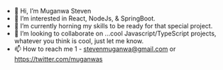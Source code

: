 - 👋 Hi, I’m Muganwa Steven
- 👀 I’m interested in React, NodeJs, & SpringBoot.
- 🌱 I’m currently horning my skills to be ready for that special project.
- 💞️ I’m looking to collaborate on ...cool Javascript/TypeScript projects, whatever you think is cool, just let me know.
- 📫 How to reach me 1 - stevenmuganwa@gmail.com or https://twitter.com/muganwas

<!---
muganwas/muganwas is a ✨ special ✨ repository because its `README.md` (this file) appears on your GitHub profile.
You can click the Preview link to take a look at your changes.
--->
